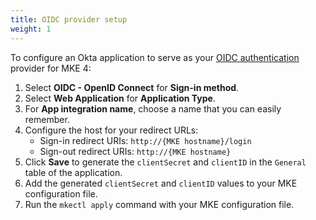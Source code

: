 ```yaml
---
title: OIDC provider setup
weight: 1
---
```


To configure an Okta application to serve as your [OIDC authentication](../../../../docs/operations/authentication/oidc) provider for MKE 4:

1. Select **OIDC - OpenID Connect** for **Sign-in method**.
2. Select **Web Application** for **Application Type**.
3. For **App integration name**, choose a name that you can easily remember.
4. Configure the host for your redirect URLs:
   - Sign-in redirect URIs: `http://{MKE hostname}/login`
   - Sign-out redirect URIs: `http://{MKE hostname}`
5. Click **Save** to generate the `clientSecret` and `clientID` in the `General` table of the application.
6. Add the generated `clientSecret` and `clientID` values to your MKE configuration file.
7. Run the `mkectl apply` command with your MKE configuration file.
